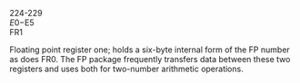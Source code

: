 224-229  
$E0-$E5  
FR1  
  
Floating point register one; holds a six-byte internal form of the FP number as does FR0. The FP package frequently transfers data between these two registers and uses both for two-number arithmetic operations.  
